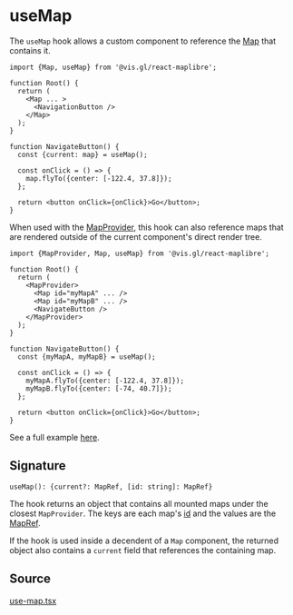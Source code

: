# useMap

The `useMap` hook allows a custom component to reference the [Map](./map.md) that contains it.


```tsx
import {Map, useMap} from '@vis.gl/react-maplibre';

function Root() {
  return (
    <Map ... >
      <NavigationButton />
    </Map>
  );
}

function NavigateButton() {
  const {current: map} = useMap();

  const onClick = () => {
    map.flyTo({center: [-122.4, 37.8]});
  };

  return <button onClick={onClick}>Go</button>;
}
```


When used with the [MapProvider](./map-provider.md), this hook can also reference maps that are rendered outside of the current component's direct render tree.


```tsx
import {MapProvider, Map, useMap} from '@vis.gl/react-maplibre';

function Root() {
  return (
    <MapProvider>
      <Map id="myMapA" ... />
      <Map id="myMapB" ... />
      <NavigateButton />
    </MapProvider>
  );
}

function NavigateButton() {
  const {myMapA, myMapB} = useMap();

  const onClick = () => {
    myMapA.flyTo({center: [-122.4, 37.8]});
    myMapB.flyTo({center: [-74, 40.7]});
  };

  return <button onClick={onClick}>Go</button>;
}
```


See a full example [here](https://github.com/visgl/react-maplibre/tree/1.0-release/examples/get-started/hook).

## Signature

`useMap(): {current?: MapRef, [id: string]: MapRef}`

The hook returns an object that contains all mounted maps under the closest `MapProvider`. The keys are each map's [id](./map.md#id) and the values are the [MapRef](./types.md#mapref).

If the hook is used inside a decendent of a `Map` component, the returned object also contains a `current` field that references the containing map.

## Source

[use-map.tsx](https://github.com/visgl/react-maplibre/tree/1.0-release/src/components/use-map.tsx)
